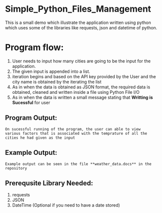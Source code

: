 # Simple_Python_Files_Management

This is a small demo which illustrate the application written using python which uses some of the libraries like requests, json and datetime of python.

# Program flow:

  1. User needs to input how many cities are going to be the input for the application.
  2. The given input is appended into a list.
  3. iteration begins and based on the API key provided by the User and the city name is obtained by the iterating the list
  4. As in when the data is obtained as JSON format, the required data is obtained, cleaned and written inside a file using Python File I/O
  5. As in when the data is written a small message stating that **Writting is Sucessful** for user

## Program Output:

    On sucessful running of the program, the user can able to view 
    various factors that is associated with the temprature of all the cities he had given as the input

## Example Output: 

    Example output can be seen in the file **weather_data.docs** in the repository

## Prerequsite Library Needed:
  1. requests
  2. JSON
  3. DateTime (Optional if you need to have a date stored) 

